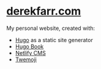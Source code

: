 # [derekfarr.com](https://derekfarr.com)

My personal website, created with:
* [Hugo](https://github.com/gohugoio/hugo) as a static site generator
* [Hugo Book](https://github.com/alex-shpak/hugo-book)
* [Netlify CMS](https://github.com/netlify/netlify-cms)
* [Twemoji](https://github.com/twitter/twemoji)
